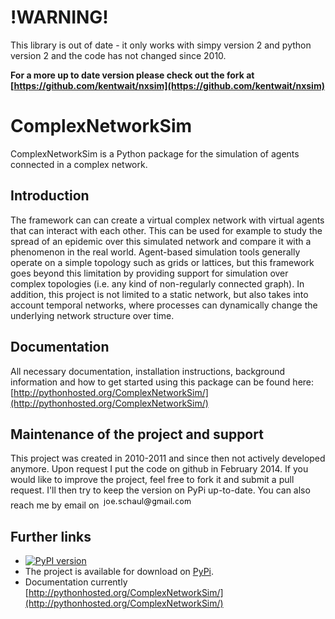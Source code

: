 
# !WARNING!

This library is out of date - it only works with simpy version 2 and python version 2 and the code has not changed since 2010. 

**For a more up to date version please check out the fork at [https://github.com/kentwait/nxsim](https://github.com/kentwait/nxsim)**


# ComplexNetworkSim

ComplexNetworkSim is a Python package for the simulation of agents connected in a complex network.

## Introduction  

The framework can can create a virtual complex network with virtual agents
that can interact with each other. This can be used for example to study
the spread of an epidemic over this simulated network and compare it
with a phenomenon in the real world. Agent-based simulation tools
generally operate on a simple topology such as grids or lattices, but
this framework goes beyond this limitation by providing support for
simulation over complex topologies (i.e. any kind of non-regularly 
connected graph). In addition, this project is not 
limited to a static network, but also takes into account temporal
networks, where processes can dynamically change the underlying network
structure over time. 

## Documentation

All necessary documentation, installation instructions, background information and how to get started using this package can be found here: [http://pythonhosted.org/ComplexNetworkSim/](http://pythonhosted.org/ComplexNetworkSim/)

## Maintenance of the project and support

This project was created in 2010-2011 and since then not actively developed anymore. Upon request I put the code on github in February 2014. If you would like to improve the project, feel free to fork it and submit a pull request. I'll then try to keep the version on PyPi up-to-date. You can also reach me by email on ![my first name dot my last name #AT# gmail dot com](docs/email.png)


## Further links

* [![PyPI version](https://badge.fury.io/py/ComplexNetworkSim.png)](http://badge.fury.io/py/ComplexNetworkSim)
* The project is available for download on [PyPi](https://pypi.python.org/pypi/ComplexNetworkSim/).
* Documentation currently [http://pythonhosted.org/ComplexNetworkSim/](http://pythonhosted.org/ComplexNetworkSim/)

